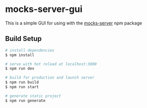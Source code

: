 # mocks-server-gui
This is a simple GUI for using with the [mocks-server](https://www.mocks-server.org/) npm package

## Build Setup

```bash
# install dependencies
$ npm install

# serve with hot reload at localhost:3000
$ npm run dev

# build for production and launch server
$ npm run build
$ npm run start

# generate static project
$ npm run generate
```
